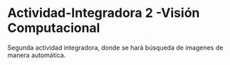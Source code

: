# Actividad-Integradora 2 -Visión Computacional
Segunda actividad integradora, donde se hará búsqueda de imagenes de manera automática.

